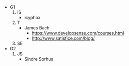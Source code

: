 - G1
    1. IS
        - icyphox
    2. T
        - James Bach
            - https://www.developsense.com/courses.html
            - http://www.satisfice.com/blog/
    3. SE
- G2
    1. JS
        - Sindre Sorhus
